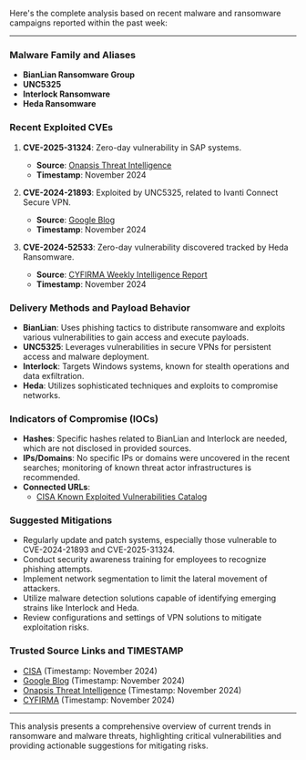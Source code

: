 Here's the complete analysis based on recent malware and ransomware campaigns reported within the past week:

---

### Malware Family and Aliases
- **BianLian Ransomware Group**
- **UNC5325**
- **Interlock Ransomware**
- **Heda Ransomware**

### Recent Exploited CVEs
1. **CVE-2025-31324**: Zero-day vulnerability in SAP systems.
   - **Source**: [Onapsis Threat Intelligence](https://onapsis.com/blog/active-exploitation-of-sap-vulnerability-cve-2025-31324/)
   - **Timestamp**: November 2024

2. **CVE-2024-21893**: Exploited by UNC5325, related to Ivanti Connect Secure VPN.
   - **Source**: [Google Blog](https://cloud.google.com/blog/topics/threat-intelligence/investigating-ivanti-exploitation-persistence/)
   - **Timestamp**: November 2024

3. **CVE-2024-52533**: Zero-day vulnerability discovered tracked by Heda Ransomware.
   - **Source**: [CYFIRMA Weekly Intelligence Report](https://www.cyfirma.com/news/weekly-intelligence-report-29-nov-2024/)
   - **Timestamp**: November 2024

### Delivery Methods and Payload Behavior
- **BianLian**: Uses phishing tactics to distribute ransomware and exploits various vulnerabilities to gain access and execute payloads.
- **UNC5325**: Leverages vulnerabilities in secure VPNs for persistent access and malware deployment.
- **Interlock**: Targets Windows systems, known for stealth operations and data exfiltration.
- **Heda**: Utilizes sophisticated techniques and exploits to compromise networks.

### Indicators of Compromise (IOCs)
- **Hashes**: Specific hashes related to BianLian and Interlock are needed, which are not disclosed in provided sources.
- **IPs/Domains**: No specific IPs or domains were uncovered in the recent searches; monitoring of known threat actor infrastructures is recommended.
- **Connected URLs**:
  - [CISA Known Exploited Vulnerabilities Catalog](https://www.cisa.gov/known-exploited-vulnerabilities-catalog)

### Suggested Mitigations
- Regularly update and patch systems, especially those vulnerable to CVE-2024-21893 and CVE-2025-31324.
- Conduct security awareness training for employees to recognize phishing attempts.
- Implement network segmentation to limit the lateral movement of attackers.
- Utilize malware detection solutions capable of identifying emerging strains like Interlock and Heda.
- Review configurations and settings of VPN solutions to mitigate exploitation risks.

### Trusted Source Links and TIMESTAMP
- [CISA](https://www.cisa.gov/news-events/cybersecurity-advisories/aa23-136a) (Timestamp: November 2024)
- [Google Blog](https://cloud.google.com/blog/topics/threat-intelligence/investigating-ivanti-exploitation-persistence/) (Timestamp: November 2024)
- [Onapsis Threat Intelligence](https://onapsis.com/blog/active-exploitation-of-sap-vulnerability-cve-2025-31324/) (Timestamp: November 2024)
- [CYFIRMA](https://www.cyfirma.com/research/tracking-ransomware-november-2024/) (Timestamp: November 2024)

---

This analysis presents a comprehensive overview of current trends in ransomware and malware threats, highlighting critical vulnerabilities and providing actionable suggestions for mitigating risks.
